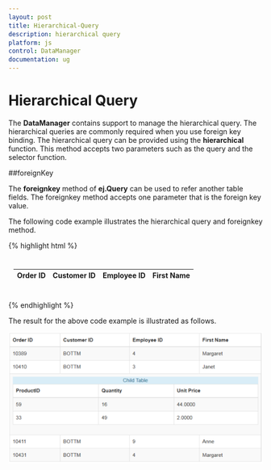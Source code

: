 ```yaml
---
layout: post
title: Hierarchical-Query
description: hierarchical query
platform: js
control: DataManager
documentation: ug
---
```


# Hierarchical Query

The **DataManager** contains support to manage the hierarchical query. The hierarchical queries are commonly required when you use foreign key binding. The hierarchical query can be provided using the **hierarchical** function. This method accepts two parameters such as the query and the selector function. 

##foreignKey

The **foreignkey** method of **ej.Query** can be used to refer another table fields. The foreignkey method accepts one parameter that is the foreign key value. 

The following code example illustrates the hierarchical query and foreignkey method. 


{% highlight html %}

<body>
   <div class="datatable" style="padding:10px">
      <table id="table1" class="table table-striped table-bordered" style="width:700px">
         <thead>
            <tr>
               <th>Order ID</th>
               <th>Customer ID</th>
               <th>Employee ID</th>
               <th>First Name</th>
            </tr>
         </thead>
         <tbody></tbody>
      </table>
   </div>
   <script type="text/javascript">
      $(function () {
      var dataManager = ej.DataManager({ url:"http://mvc.syncfusion.com/Services/Northwnd.svc/" });
          var query = ej.Query()
                 .from("Orders")
                 .search("TM", ["CustomerID", "Employee.FirstName"])
                 .page(1, 4)
                 .hierarchy(
                     ej.Query()
                         .foreignKey("OrderID")
                         .from("Order_Details")
                         .sortBy("Quantity"),
                     function () {
                         // Selective loading of child elements
                         return [10410, 10492, 10949, 10742, 10975]
                     })
                 .select("OrderID", "CustomerID", "EmployeeID", "Employee.FirstName")
                 .expand("Employee");
          var promise = dataManager.executeQuery(query);
          promise.done(function (e) {
              $("#table1 tbody").html($("#tableTemplate").render(e.result));
          });                      
      });
   </script>
   <script id="hierTemplate" type="text/x-jsrender">
      <tr>
          <td class="e-rowcell">{{>ProductID}}</td>
          <td class="e-rowcell">{{>Quantity}}</td>
          <td class="e-rowcell">{{>UnitPrice}}</td>
      </tr>
   </script>
   <script id="tableTemplate" type="text/x-jsrender">
      <tr>
          <td>{{>OrderID}}</td>
          <td>{{>CustomerID}}</td>
          <td>{{>EmployeeID}}</td>
          <td>{{>Employee.FirstName}}</td>
      </tr>
      {{if Order_Details && Order_Details.length}}
      <tr>
          <td colspan="4">
              <table class="table table-striped table-bordered">
                  <caption class="alert-info">Child Table</caption>
                  <thead>
                      <tr>
                          <th>ProductID</th>
                          <th>Quantity</th>
                          <th>Unit Price</th>                            
                      </tr>
                  </thead>
                  <tbody>
                      {{for Order_Details tmpl="#hierTemplate"/}}
                  </tbody>
              </table>
          </td></tr>
              {{/if}}
   </script>
</body>


{% endhighlight %}



The result for the above code example is illustrated as follows.

![](/js/DataManager/Hierarchical-Query_images/Hierarchical-Query_img1.png) 



